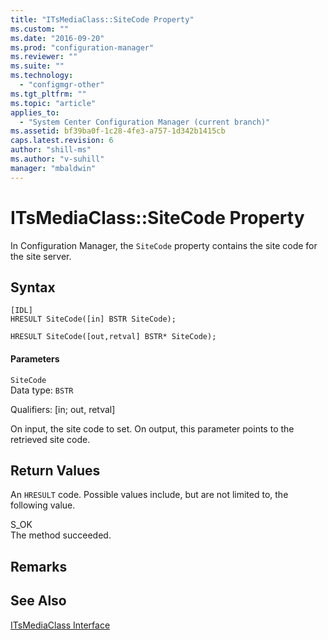 ```yaml
---
title: "ITsMediaClass::SiteCode Property"
ms.custom: ""
ms.date: "2016-09-20"
ms.prod: "configuration-manager"
ms.reviewer: ""
ms.suite: ""
ms.technology: 
  - "configmgr-other"
ms.tgt_pltfrm: ""
ms.topic: "article"
applies_to: 
  - "System Center Configuration Manager (current branch)"
ms.assetid: bf39ba0f-1c28-4fe3-a757-1d342b1415cb
caps.latest.revision: 6
author: "shill-ms"
ms.author: "v-suhill"
manager: "mbaldwin"
---
```

# ITsMediaClass::SiteCode Property
In Configuration Manager, the `SiteCode` property contains the site code for the site server.  
  
## Syntax  
  
```  
[IDL]  
HRESULT SiteCode([in] BSTR SiteCode);  
  
HRESULT SiteCode([out,retval] BSTR* SiteCode);  
```  
  
#### Parameters  
 `SiteCode`  
 Data type: `BSTR`  
  
 Qualifiers: [in; out, retval]  
  
 On input, the site code to set. On output, this parameter points to the retrieved site code.  
  
## Return Values  
 An `HRESULT` code. Possible values include, but are not limited to, the following value.  
  
 S_OK  
 The method succeeded.  
  
## Remarks  
  
## See Also  
 [ITsMediaClass Interface](../../../develop/reference/misc/itsmediaclass-interface.md)